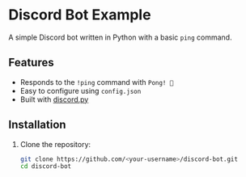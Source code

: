 # Discord Bot Example

A simple Discord bot written in Python with a basic `ping` command.

## Features
- Responds to the `!ping` command with `Pong! 🏓`
- Easy to configure using `config.json`
- Built with [discord.py](https://pypi.org/project/discord.py/)

## Installation
1. Clone the repository:
   ```bash
   git clone https://github.com/<your-username>/discord-bot.git
   cd discord-bot